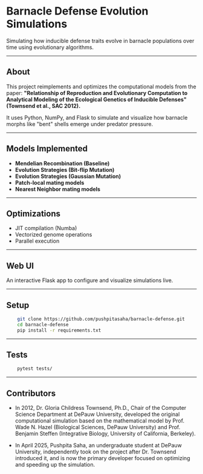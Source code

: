 # Barnacle Defense Evolution Simulations

Simulating how inducible defense traits evolve in barnacle populations over time using evolutionary algorithms.

---
## About

This project reimplements and optimizes the computational models from the paper:
**"Relationship of Reproduction and Evolutionary Computation to Analytical Modeling of the Ecological Genetics of Inducible Defenses" (Townsend et al., SAC 2012).**

It uses Python, NumPy, and Flask to simulate and visualize how barnacle morphs like "bent" shells emerge under predator pressure.

---

## Models Implemented

- **Mendelian Recombination (Baseline)**
- **Evolution Strategies (Bit-flip Mutation)**
- **Evolution Strategies (Gaussian Mutation)**
- **Patch-local mating models**
- **Nearest Neighbor mating models**

---

## Optimizations

- JIT compilation (Numba)
- Vectorized genome operations
- Parallel execution 

---

## Web UI

An interactive Flask app to configure and visualize simulations live.

---

## Setup

```bash
    git clone https://github.com/pushpitasaha/barnacle-defense.git
    cd barnacle-defense
    pip install -r requirements.txt
```

---

## Tests

```bash
    pytest tests/
```

---

## Contributors

- In 2012, Dr. Gloria Childress Townsend, Ph.D., Chair of the Computer Science Department at DePauw University, developed the original computational simulation based on the mathematical model by Prof. Wade N. Hazel (Biological Sciences, DePauw University) and Prof. Benjamin Steffen (Integrative Biology, University of California, Berkeley).

- In April 2025, Pushpita Saha, an undergraduate student at DePauw University, independently took on the project after Dr. Townsend introduced it, and is now the primary developer focused on optimizing and speeding up the simulation.